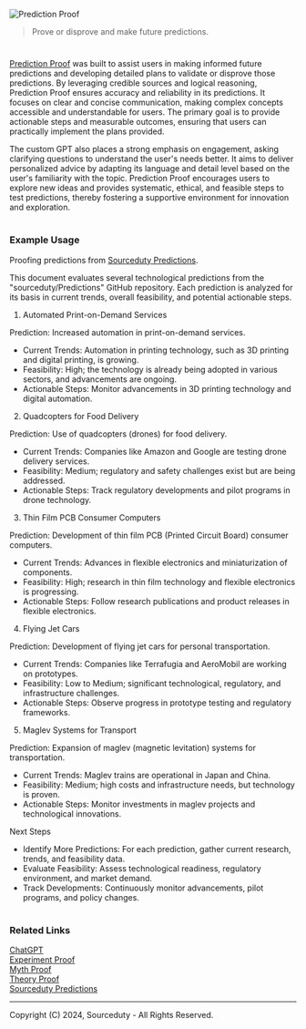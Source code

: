 ![Prediction Proof](https://github.com/user-attachments/assets/e233fe44-558f-49be-98dc-a2d2582dd329)

> Prove or disprove and make future predictions.

#

[Prediction Proof](https://chatgpt.com/g/g-yxL30JfkV-prediction-proof) was built to assist users in making informed future predictions and developing detailed plans to validate or disprove those predictions. By leveraging credible sources and logical reasoning, Prediction Proof ensures accuracy and reliability in its predictions. It focuses on clear and concise communication, making complex concepts accessible and understandable for users. The primary goal is to provide actionable steps and measurable outcomes, ensuring that users can practically implement the plans provided.

The custom GPT also places a strong emphasis on engagement, asking clarifying questions to understand the user's needs better. It aims to deliver personalized advice by adapting its language and detail level based on the user's familiarity with the topic. Prediction Proof encourages users to explore new ideas and provides systematic, ethical, and feasible steps to test predictions, thereby fostering a supportive environment for innovation and exploration.

#
### Example Usage

Proofing predictions from [Sourceduty Predictions](https://github.com/sourceduty/predictions).

This document evaluates several technological predictions from the "sourceduty/Predictions" GitHub repository. Each prediction is analyzed for its basis in current trends, overall feasibility, and potential actionable steps.

1. Automated Print-on-Demand Services
   
Prediction: Increased automation in print-on-demand services.
- Current Trends: Automation in printing technology, such as 3D printing and digital printing, is growing.
- Feasibility: High; the technology is already being adopted in various sectors, and advancements are ongoing.
- Actionable Steps: Monitor advancements in 3D printing technology and digital automation.

2. Quadcopters for Food Delivery
   
Prediction: Use of quadcopters (drones) for food delivery.
- Current Trends: Companies like Amazon and Google are testing drone delivery services.
- Feasibility: Medium; regulatory and safety challenges exist but are being addressed.
- Actionable Steps: Track regulatory developments and pilot programs in drone technology.

3. Thin Film PCB Consumer Computers
   
Prediction: Development of thin film PCB (Printed Circuit Board) consumer computers.
- Current Trends: Advances in flexible electronics and miniaturization of components.
- Feasibility: High; research in thin film technology and flexible electronics is progressing.
- Actionable Steps: Follow research publications and product releases in flexible electronics.

4. Flying Jet Cars
   
Prediction: Development of flying jet cars for personal transportation.
- Current Trends: Companies like Terrafugia and AeroMobil are working on prototypes.
- Feasibility: Low to Medium; significant technological, regulatory, and infrastructure challenges.
- Actionable Steps: Observe progress in prototype testing and regulatory frameworks.

5. Maglev Systems for Transport
   
Prediction: Expansion of maglev (magnetic levitation) systems for transportation.
- Current Trends: Maglev trains are operational in Japan and China.
- Feasibility: Medium; high costs and infrastructure needs, but technology is proven.
- Actionable Steps: Monitor investments in maglev projects and technological innovations.

Next Steps

- Identify More Predictions: For each prediction, gather current research, trends, and feasibility data.
- Evaluate Feasibility: Assess technological readiness, regulatory environment, and market demand.
- Track Developments: Continuously monitor advancements, pilot programs, and policy changes.

#
### Related Links

[ChatGPT](https://github.com/sourceduty/ChatGPT)
<br>
[Experiment Proof](https://github.com/sourceduty/Experiment_Proof)
<br>
[Myth Proof](https://github.com/sourceduty/Myth_Proof)
<br>
[Theory Proof](https://github.com/sourceduty/Theory_Proof)
<br>
[Sourceduty Predictions](https://github.com/sourceduty/predictions) 

***
Copyright (C) 2024, Sourceduty - All Rights Reserved.
